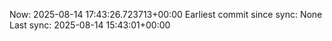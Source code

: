 Now: 2025-08-14 17:43:26.723713+00:00 Earliest commit since sync: None Last sync: 2025-08-14 15:43:01+00:00
